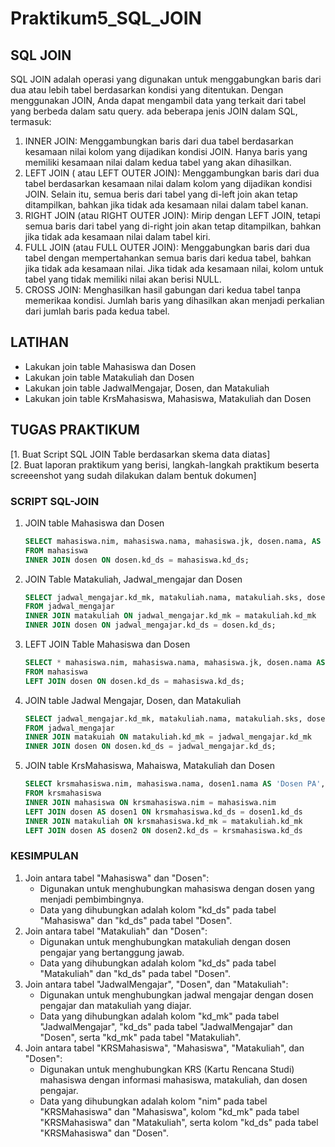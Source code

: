 # Praktikum5_SQL_JOIN

## **SQL JOIN**

SQL JOIN adalah operasi yang digunakan untuk menggabungkan baris dari dua atau lebih tabel berdasarkan kondisi yang ditentukan. Dengan menggunakan JOIN, Anda dapat mengambil data yang terkait dari tabel yang berbeda dalam satu query.
ada beberapa jenis JOIN dalam SQL, termasuk:

1. INNER JOIN: Menggambungkan baris dari dua tabel berdasarkan kesamaan nilai kolom yang dijadikan kondisi JOIN. Hanya baris yang memiliki kesamaan nilai dalam kedua tabel yang akan dihasilkan.
2. LEFT JOIN ( atau LEFT OUTER JOIN): Menggambungkan baris dari dua tabel berdasarkan kesamaan nilai dalam kolom yang dijadikan kondisi JOIN. Selain itu, semua beris dari tabel yang di-left join akan tetap ditampilkan, bahkan jika tidak ada kesamaan nilai dalam tabel kanan.
3. RIGHT JOIN (atau RIGHT OUTER JOIN): Mirip dengan LEFT JOIN, tetapi semua baris dari tabel yang di-right join akan tetap ditampilkan, bahkan jika tidak ada kesamaan nilai dalam tabel kiri.
4. FULL JOIN (atau FULL OUTER JOIN): Menggabungkan baris dari dua tabel dengan mempertahankan semua baris dari kedua tabel, bahkan jika tidak ada kesamaan nilai. Jika tidak ada kesamaan nilai, kolom untuk tabel yang tidak memiliki nilai akan berisi NULL.
5. CROSS JOIN: Menghasilkan hasil gabungan dari kedua tabel tanpa memerikaa kondisi. Jumlah baris yang dihasilkan akan menjadi perkalian dari jumlah baris pada kedua tabel.

## **LATIHAN**

- Lakukan join table Mahasiswa dan Dosen
- Lakukan join table Matakuliah dan Dosen
- Lakukan join table JadwalMengajar, Dosen, dan Matakuliah
- Lakukan join table KrsMahasiswa, Mahasiswa, Matakuliah dan Dosen

## **TUGAS PRAKTIKUM**

[1. Buat Script SQL JOIN Table berdasarkan skema data diatas]  
[2. Buat laporan praktikum yang berisi, langkah-langkah praktikum beserta screeenshot yang sudah dilakukan dalam bentuk dokumen]

### **SCRIPT SQL-JOIN**

1. JOIN table Mahasiswa dan Dosen
   ```sql
   SELECT mahasiswa.nim, mahasiswa.nama, mahasiswa.jk, dosen.nama, AS 'Dosen_PA'
   FROM mahasiswa
   INNER JOIN dosen ON dosen.kd_ds = mahasiswa.kd_ds;
   ```
2. JOIN Table Matakuliah, Jadwal_mengajar dan Dosen
   ```sql
   SELECT jadwal_mengajar.kd_mk, matakuliah.nama, matakuliah.sks, dosen.nama as Dosen_Pengampu
   FROM jadwal_mengajar
   INNER JOIN matakuliah ON jadwal_mengajar.kd_mk = matakuliah.kd_mk
   INNER JOIN dosen ON jadwal_mengajar.kd_ds = dosen.kd_ds;
   ```
3. LEFT JOIN Table Mahasiswa dan Dosen
   ```sql
   SELECT * mahasiswa.nim, mahasiswa.nama, mahasiswa.jk, dosen.nama AS Dosen_PA
   FROM mahasiswa
   LEFT JOIN dosen ON dosen.kd_ds = mahasiswa.kd_ds;
   ```
4. JOIN table Jadwal Mengajar, Dosen, dan Matakuliah
   ```sql
   SELECT jadwal_mengajar.kd_mk, matakuliah.nama, matakuliah.sks, dosen.nama AS Dosen_Pengampu
   FROM jadwal_mengajar
   INNER JOIN matakuiah ON matakuliah.kd_mk = jadwal_mengajar.kd_mk
   INNER JOIN dosen ON dosen.kd_ds = jadwal_mengajar.kd_ds;
   ```
5. JOIN table KrsMahasiswa, Mahaiswa, Matakuliah dan Dosen
   ```sql
   SELECT krsmahasiswa.nim, mahasiswa.nama, dosen1.nama AS 'Dosen PA', matakuliah.nama AS Matakuliah, matakuliah.sks, dosen2.nama AS 'Dosen Pengampu'
   FROM krsmahasiswa
   INNER JOIN mahasiswa ON krsmahasiswa.nim = mahasiswa.nim
   LEFT JOIN dosen AS dosen1 ON krsmahasiswa.kd_ds = dosen1.kd_ds
   INNER JOIN matakuliah ON krsmahasiswa.kd_mk = matakuliah.kd_mk
   LEFT JOIN dosen AS dosen2 ON dosen2.kd_ds = krsmahasiswa.kd_ds
   ```

### **KESIMPULAN**

1. Join antara tabel "Mahasiswa" dan "Dosen":
   - Digunakan untuk menghubungkan mahasiswa dengan dosen yang menjadi pembimbingnya.
   - Data yang dihubungkan adalah kolom "kd_ds" pada tabel "Mahasiswa" dan "kd_ds" pada tabel "Dosen".
2. Join antara tabel "Matakuliah" dan "Dosen":
   - Digunakan untuk menghubungkan matakuliah dengan dosen pengajar yang bertanggung jawab.
   - Data yang dihubungkan adalah kolom "kd_ds" pada tabel "Matakuliah" dan "kd_ds" pada tabel "Dosen".
3. Join antara tabel "JadwalMengajar", "Dosen", dan "Matakuliah":
   - Digunakan untuk menghubungkan jadwal mengajar dengan dosen pengajar dan matakuliah yang diajar.
   - Data yang dihubungkan adalah kolom "kd_mk" pada tabel "JadwalMengajar", "kd_ds" pada tabel "JadwalMengajar" dan "Dosen", serta "kd_mk" pada tabel "Matakuliah".
4. Join antara tabel "KRSMahasiswa", "Mahasiswa", "Matakuliah", dan "Dosen":
   - Digunakan untuk menghubungkan KRS (Kartu Rencana Studi) mahasiswa dengan informasi mahasiswa, matakuliah, dan dosen pengajar.
   - Data yang dihubungkan adalah kolom "nim" pada tabel "KRSMahasiswa" dan "Mahasiswa", kolom "kd_mk" pada tabel "KRSMahasiswa" dan "Matakuliah", serta kolom "kd_ds" pada tabel "KRSMahasiswa" dan "Dosen".

